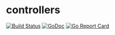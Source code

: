 # controllers

[![Build Status](https://travis-ci.org/prest/controllers.svg?branch=master)](https://travis-ci.org/prest/controllers)
[![GoDoc](https://godoc.org/github.com/prest/controllers?status.png)](https://godoc.org/github.com/prest/controllers)
[![Go Report Card](https://goreportcard.com/badge/github.com/prest/controllers)](https://goreportcard.com/report/github.com/prest/controllers)
